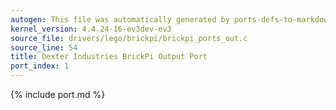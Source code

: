```yaml
---
autogen: This file was automatically generated by ports-defs-to-markdown.py
kernel_version: 4.4.24-16-ev3dev-ev3
source_file: drivers/lego/brickpi/brickpi_ports_out.c
source_line: 54
title: Dexter Industries BrickPi Output Port
port_index: 1
---
```


{% include port.md %}

